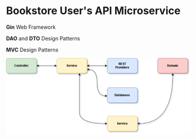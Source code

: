 # Bookstore User's API Microservice

**Gin** Web Framework

**DAO** and **DTO** Design Patterns

**MVC** Design Patterns

![!alt text](mvc.drawio.png "MVC Pattern")

